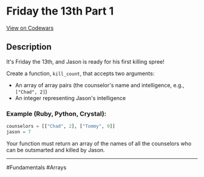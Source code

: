 # Friday the 13th Part 1

[View on Codewars](https://www.codewars.com/kata/5925acf31a9825d616000e74/python)

## Description

It's Friday the 13th, and Jason is ready for his first killing spree!

Create a function, `kill_count`, that accepts two arguments:
- An array of array pairs (the counselor's name and intelligence, e.g., `["Chad", 2]`)
- An integer representing Jason's intelligence

### Example (Ruby, Python, Crystal):

```python
counselors = [["Chad", 2], ["Tommy", 9]]
jason = 7
```

Your function must return an array of the names of all the counselors who can be outsmarted and killed by Jason.

---

#Fundamentals #Arrays
